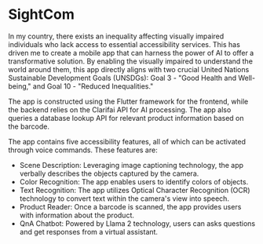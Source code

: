 # SightCom

In my country, there exists an inequality affecting visually impaired individuals who lack access to essential accessibility services. This has driven me to create a mobile app that can harness the power of AI to offer a transformative solution. By enabling the visually impaired to understand the world around them, this app directly aligns with two crucial United Nations Sustainable Development Goals (UNSDGs): Goal 3 - "Good Health and Well-being," and Goal 10 - "Reduced Inequalities." 

The app is constructed using the Flutter framework for the frontend, while the backend relies on the Clarifai API for AI processing. The app also queries a database lookup API for relevant product information based on the barcode.

The app contains five accessibility features, all of which can be activated through voice commands. These features are:
- Scene Description: Leveraging image captioning technology, the app verbally describes the objects captured by the camera.
- Color Recognition: The app enables users to identify colors of objects.
- Text Recognition: The app utilizes Optical Character Recognition (OCR) technology to convert text within the camera's view into speech.
- Product Reader: Once a barcode is scanned, the app provides users with information about the product.
- QnA Chatbot: Powered by Llama 2 technology, users can asks questions and get responses from a virtual assistant. 

